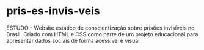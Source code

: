 # pris-es-invis-veis
ESTUDO - Website estático de conscientização sobre prisões invisíveis no Brasil. Criado com HTML e CSS como parte de um projeto educacional para apresentar dados sociais de forma acessível e visual.
